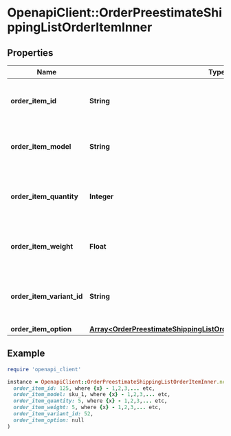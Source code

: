 # OpenapiClient::OrderPreestimateShippingListOrderItemInner

## Properties

| Name | Type | Description | Notes |
| ---- | ---- | ----------- | ----- |
| **order_item_id** | **String** | Defines orders specified by order item id |  |
| **order_item_model** | **String** | Defines orders specified by order item model | [optional] |
| **order_item_quantity** | **Integer** | Defines orders specified by order item quantity |  |
| **order_item_weight** | **Float** | Defines orders specified by order item weight | [optional] |
| **order_item_variant_id** | **String** | Ordered product variant. Where x is order item ID | [optional] |
| **order_item_option** | [**Array&lt;OrderPreestimateShippingListOrderItemInnerOrderItemOptionInner&gt;**](OrderPreestimateShippingListOrderItemInnerOrderItemOptionInner.md) |  | [optional] |

## Example

```ruby
require 'openapi_client'

instance = OpenapiClient::OrderPreestimateShippingListOrderItemInner.new(
  order_item_id: 125, where {x} - 1,2,3,... etc,
  order_item_model: sku_1, where {x} - 1,2,3,... etc,
  order_item_quantity: 5, where {x} - 1,2,3,... etc,
  order_item_weight: 5, where {x} - 1,2,3,... etc,
  order_item_variant_id: 52,
  order_item_option: null
)
```

